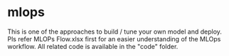 # mlops

This is one of the approaches to build / tune your own model and deploy.
Pls refer MLOPs Flow.xlsx first for an easier understanding of the MLOps workflow.
All related code is available in the "code" folder.
